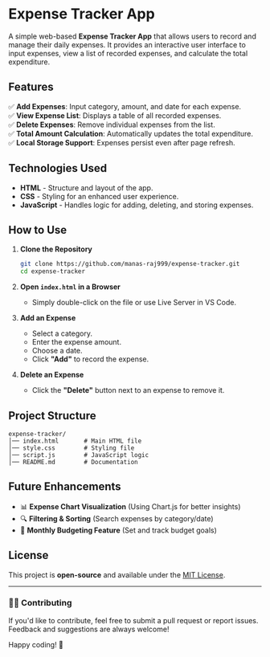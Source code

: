 # Expense Tracker App

A simple web-based **Expense Tracker App** that allows users to record and manage their daily expenses. It provides an interactive user interface to input expenses, view a list of recorded expenses, and calculate the total expenditure.

## Features

✅ **Add Expenses**: Input category, amount, and date for each expense.  
✅ **View Expense List**: Displays a table of all recorded expenses.  
✅ **Delete Expenses**: Remove individual expenses from the list.  
✅ **Total Amount Calculation**: Automatically updates the total expenditure.  
✅ **Local Storage Support**: Expenses persist even after page refresh.  

## Technologies Used

- **HTML** - Structure and layout of the app.  
- **CSS** - Styling for an enhanced user experience.  
- **JavaScript** - Handles logic for adding, deleting, and storing expenses.  

## How to Use

1. **Clone the Repository**  
   ```bash
   git clone https://github.com/manas-raj999/expense-tracker.git
   cd expense-tracker
   ```

2. **Open `index.html` in a Browser**  
   - Simply double-click on the file or use Live Server in VS Code.

3. **Add an Expense**  
   - Select a category.
   - Enter the expense amount.
   - Choose a date.
   - Click **"Add"** to record the expense.

4. **Delete an Expense**  
   - Click the **"Delete"** button next to an expense to remove it.

## Project Structure
```
expense-tracker/
│── index.html       # Main HTML file
│── style.css        # Styling file
│── script.js        # JavaScript logic
│── README.md        # Documentation
```

## Future Enhancements
- 📊 **Expense Chart Visualization** (Using Chart.js for better insights)
- 🔍 **Filtering & Sorting** (Search expenses by category/date)
- 📅 **Monthly Budgeting Feature** (Set and track budget goals)

## License
This project is **open-source** and available under the [MIT License](LICENSE).

---
### 👨‍💻 Contributing
If you'd like to contribute, feel free to submit a pull request or report issues. Feedback and suggestions are always welcome!

Happy coding! 🚀
